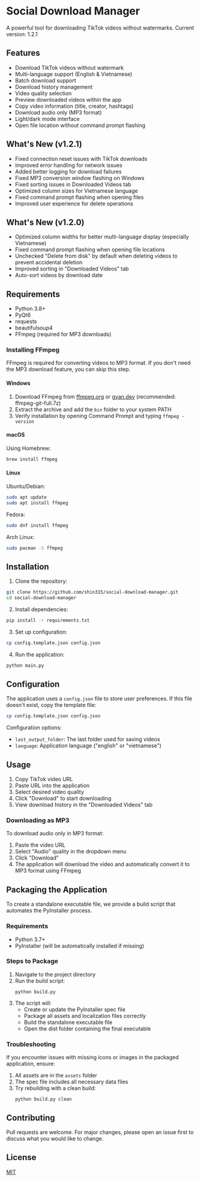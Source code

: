 # Social Download Manager

A powerful tool for downloading TikTok videos without watermarks. Current version: 1.2.1

## Features

- Download TikTok videos without watermark
- Multi-language support (English & Vietnamese)
- Batch download support
- Download history management
- Video quality selection
- Preview downloaded videos within the app
- Copy video information (title, creator, hashtags)
- Download audio only (MP3 format)
- Light/dark mode interface
- Open file location without command prompt flashing

## What's New (v1.2.1)

- Fixed connection reset issues with TikTok downloads
- Improved error handling for network issues
- Added better logging for download failures
- Fixed MP3 conversion window flashing on Windows
- Fixed sorting issues in Downloaded Videos tab
- Optimized column sizes for Vietnamese language
- Fixed command prompt flashing when opening files
- Improved user experience for delete operations

## What's New (v1.2.0)

- Optimized column widths for better multi-language display (especially Vietnamese)
- Fixed command prompt flashing when opening file locations
- Unchecked "Delete from disk" by default when deleting videos to prevent accidental deletion
- Improved sorting in "Downloaded Videos" tab
- Auto-sort videos by download date

## Requirements

- Python 3.8+
- PyQt6
- requests
- beautifulsoup4
- FFmpeg (required for MP3 downloads)

### Installing FFmpeg

FFmpeg is required for converting videos to MP3 format. If you don't need the MP3 download feature, you can skip this step.

#### Windows
1. Download FFmpeg from [ffmpeg.org](https://ffmpeg.org/download.html) or [gyan.dev](https://www.gyan.dev/ffmpeg/builds/) (recommended: ffmpeg-git-full.7z)
2. Extract the archive and add the `bin` folder to your system PATH
3. Verify installation by opening Command Prompt and typing `ffmpeg -version`

#### macOS
Using Homebrew:
```bash
brew install ffmpeg
```

#### Linux
Ubuntu/Debian:
```bash
sudo apt update
sudo apt install ffmpeg
```

Fedora:
```bash
sudo dnf install ffmpeg
```

Arch Linux:
```bash
sudo pacman -S ffmpeg
```

## Installation

1. Clone the repository:
```bash
git clone https://github.com/shin315/social-download-manager.git
cd social-download-manager
```

2. Install dependencies:
```bash
pip install -r requirements.txt
```

3. Set up configuration:
```bash
cp config.template.json config.json
```

4. Run the application:
```bash
python main.py
```

## Configuration

The application uses a `config.json` file to store user preferences. If this file doesn't exist, copy the template file:

```bash
cp config.template.json config.json
```

Configuration options:
- `last_output_folder`: The last folder used for saving videos
- `language`: Application language ("english" or "vietnamese")

## Usage

1. Copy TikTok video URL
2. Paste URL into the application
3. Select desired video quality
4. Click "Download" to start downloading
5. View download history in the "Downloaded Videos" tab

### Downloading as MP3
To download audio only in MP3 format:
1. Paste the video URL
2. Select "Audio" quality in the dropdown menu
3. Click "Download"
4. The application will download the video and automatically convert it to MP3 format using FFmpeg

## Packaging the Application

To create a standalone executable file, we provide a build script that automates the PyInstaller process.

### Requirements
- Python 3.7+
- PyInstaller (will be automatically installed if missing)

### Steps to Package
1. Navigate to the project directory
2. Run the build script:
   ```
   python build.py
   ```
3. The script will:
   - Create or update the PyInstaller spec file
   - Package all assets and localization files correctly
   - Build the standalone executable file
   - Open the dist folder containing the final executable

### Troubleshooting
If you encounter issues with missing icons or images in the packaged application, ensure:
1. All assets are in the `assets` folder
2. The spec file includes all necessary data files
3. Try rebuilding with a clean build:
   ```
   python build.py clean
   ``` 

## Contributing

Pull requests are welcome. For major changes, please open an issue first to discuss what you would like to change.

## License

[MIT](https://choosealicense.com/licenses/mit/)
